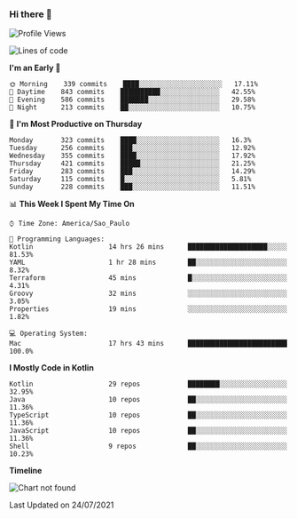 ### Hi there 👋

<!--
**fernandonogueira/fernandonogueira** is a ✨ _special_ ✨ repository because its `README.md` (this file) appears on your GitHub profile.

Here are some ideas to get you started:

- 🔭 I’m currently working on ...
- 🌱 I’m currently learning ...
- 👯 I’m looking to collaborate on ...
- 🤔 I’m looking for help with ...
- 💬 Ask me about ...
- 📫 How to reach me: ...
- 😄 Pronouns: ...
- ⚡ Fun fact: ...
-->

<!--START_SECTION:waka-->
![Profile Views](http://img.shields.io/badge/Profile%20Views-1-blue)

![Lines of code](https://img.shields.io/badge/From%20Hello%20World%20I%27ve%20Written-450973%20lines%20of%20code-blue)

**I'm an Early 🐤** 

```text
🌞 Morning    339 commits    ████░░░░░░░░░░░░░░░░░░░░░   17.11% 
🌆 Daytime    843 commits    ██████████░░░░░░░░░░░░░░░   42.55% 
🌃 Evening    586 commits    ███████░░░░░░░░░░░░░░░░░░   29.58% 
🌙 Night      213 commits    ██░░░░░░░░░░░░░░░░░░░░░░░   10.75%

```
📅 **I'm Most Productive on Thursday** 

```text
Monday       323 commits    ████░░░░░░░░░░░░░░░░░░░░░   16.3% 
Tuesday      256 commits    ███░░░░░░░░░░░░░░░░░░░░░░   12.92% 
Wednesday    355 commits    ████░░░░░░░░░░░░░░░░░░░░░   17.92% 
Thursday     421 commits    █████░░░░░░░░░░░░░░░░░░░░   21.25% 
Friday       283 commits    ███░░░░░░░░░░░░░░░░░░░░░░   14.29% 
Saturday     115 commits    █░░░░░░░░░░░░░░░░░░░░░░░░   5.81% 
Sunday       228 commits    ███░░░░░░░░░░░░░░░░░░░░░░   11.51%

```


📊 **This Week I Spent My Time On** 

```text
⌚︎ Time Zone: America/Sao_Paulo

💬 Programming Languages: 
Kotlin                   14 hrs 26 mins      ████████████████████░░░░░   81.53% 
YAML                     1 hr 28 mins        ██░░░░░░░░░░░░░░░░░░░░░░░   8.32% 
Terraform                45 mins             █░░░░░░░░░░░░░░░░░░░░░░░░   4.31% 
Groovy                   32 mins             ░░░░░░░░░░░░░░░░░░░░░░░░░   3.05% 
Properties               19 mins             ░░░░░░░░░░░░░░░░░░░░░░░░░   1.82%

💻 Operating System: 
Mac                      17 hrs 43 mins      █████████████████████████   100.0%

```

**I Mostly Code in Kotlin** 

```text
Kotlin                   29 repos            ████████░░░░░░░░░░░░░░░░░   32.95% 
Java                     10 repos            ██░░░░░░░░░░░░░░░░░░░░░░░   11.36% 
TypeScript               10 repos            ██░░░░░░░░░░░░░░░░░░░░░░░   11.36% 
JavaScript               10 repos            ██░░░░░░░░░░░░░░░░░░░░░░░   11.36% 
Shell                    9 repos             ██░░░░░░░░░░░░░░░░░░░░░░░   10.23%

```


**Timeline**

![Chart not found](https://raw.githubusercontent.com/fernandonogueira/fernandonogueira/master/charts/bar_graph.png) 


 Last Updated on 24/07/2021
<!--END_SECTION:waka-->
